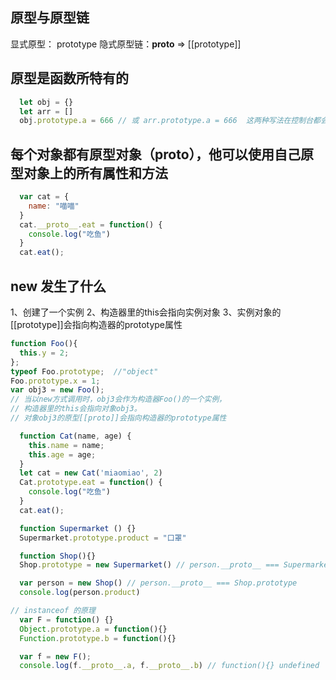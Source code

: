 ## 原型与原型链
显式原型： prototype 
隐式原型链：__proto__ => [[prototype]]

## 原型是函数所特有的
```js
  let obj = {}
  let arr = []
  obj.prototype.a = 666 // 或 arr.prototype.a = 666  这两种写法在控制台都会报错
```

## 每个对象都有原型对象（__proto__），他可以使用自己原型对象上的所有属性和方法
```js
  var cat = {
    name: "喵喵"
  }
  cat.__proto__.eat = function() {
    console.log("吃鱼")
  }
  cat.eat();
```

## new 发生了什么
1、创建了一个实例
2、构造器里的this会指向实例对象
3、实例对象的[[prototype]]会指向构造器的prototype属性

```js
function Foo(){
  this.y = 2;
};
typeof Foo.prototype;  //"object"
Foo.prototype.x = 1;
var obj3 = new Foo(); 
// 当以new方式调用时，obj3会作为构造器Foo()的一个实例，
// 构造器里的this会指向对象obj3。
// 对象obj3的原型[[proto]]会指向构造器的prototype属性
```

```js
  function Cat(name, age) {
    this.name = name;
    this.age = age;
  }
  let cat = new Cat('miaomiao', 2)
  Cat.prototype.eat = function() {
    console.log("吃鱼")
  }
  cat.eat();
```

```js
  function Supermarket () {}
  Supermarket.prototype.product = "口罩"

  function Shop(){}
  Shop.prototype = new Supermarket() // person.__proto__ === Supermarket.prototype

  var person = new Shop() // person.__proto__ === Shop.prototype
  console.log(person.product)
```

```js
// instanceof 的原理
  var F = function() {}
  Object.prototype.a = function(){}
  Function.prototype.b = function(){}

  var f = new F();
  console.log(f.__proto__.a, f.__proto__.b) // function(){} undefined
```

